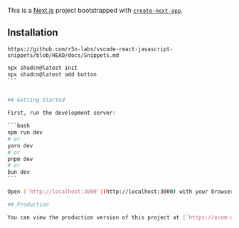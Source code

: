 This is a [Next.js](https://nextjs.org) project bootstrapped with [`create-next-app`](https://nextjs.org/docs/app/api-reference/cli/create-next-app).

## Installation

```
https://github.com/r5n-labs/vscode-react-javascript-snippets/blob/HEAD/docs/Snippets.md

```

````bash
npx shadcn@latest init
npx shadcn@latest add button
```


## Getting Started

First, run the development server:

```bash
npm run dev
# or
yarn dev
# or
pnpm dev
# or
bun dev
```

Open [`http://localhost:3000`](http://localhost:3000) with your browser to see the result.

## Production

You can view the production version of this project at [`https://ecom-dusky-psi.vercel.app/`](https://ecom-dusky-psi.vercel.app/).
````
